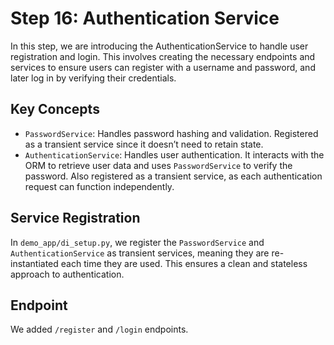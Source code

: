 # Step 16: Authentication Service

In this step, we are introducing the AuthenticationService to handle user registration and login. This involves 
creating the necessary endpoints and services to ensure users can register with a username and password, and later
log in by verifying their credentials.

## Key Concepts

- `PasswordService`: Handles password hashing and validation. Registered as a transient service since it 
   doesn’t need to retain state.
- `AuthenticationService`: Handles user authentication. It interacts with the ORM to retrieve user data and uses
  `PasswordService` to verify the password. Also registered as a transient service, as each authentication request 
  can function independently.

## Service Registration

In `demo_app/di_setup.py`, we register the `PasswordService` and `AuthenticationService` as transient services, 
meaning they are re-instantiated each time they are used. This ensures a clean and stateless approach to authentication.

## Endpoint

We added `/register` and `/login` endpoints.
